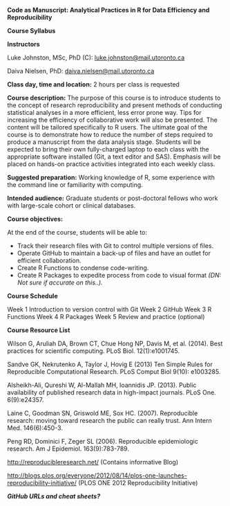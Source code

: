 **Code as Manuscript: Analytical Practices in R for Data Efficiency and Reproducibility**

**Course Syllabus**


**Instructors**

Luke Johnston, MSc, PhD (C):
luke.johnston@mail.utoronto.ca

Daiva Nielsen, PhD: daiva.nielsen@mail.utoronto.ca

**Class day, time and location:** 2 hours per class is requested
 	 
**Course description:** 
The purpose of this course is to introduce students to the concept of research reproducibility and present methods of conducting statistical analyses in a more efficient, less error prone way. Tips for increasing the efficiency of collaborative work will also be presented. The content will be tailored specifically to R users. The ultimate goal of the course is to demonstrate how to reduce the number of steps required to produce a manuscript from the data analysis stage. Students will be expected to bring their own fully-charged laptop to each class with the appropriate software installed (Git, a text editor and SAS). Emphasis will be placed on hands-on practice activities integrated into each weekly class.

**Suggested preparation:** Working knowledge of R, some experience with the command line or familiarity with computing. 

**Intended audience:** Graduate students or post-doctoral fellows who work with large-scale cohort or clinical databases.

**Course objectives:**

At the end of the course, students will be able to:

* Track their research files with Git to control multiple versions of files.
* Operate GitHub to maintain a back-up of files and have an outlet for efficient collaboration.
* Create R Functions to condense code-writing.
* Create R Packages to expedite process from code to visual format *(DN: Not sure if accurate on this..).*


**Course Schedule**

Week 1 	Introduction to version control with Git
Week 2 	GitHub
Week 3 	R Functions
Week 4 	R Packages
Week 5	Review and practice (optional) 
 
**Course Resource List**

Wilson G, Aruliah DA, Brown CT, Chue Hong NP, Davis M, et al. (2014). Best practices for scientific computing. PLoS Biol. 12(1):e1001745.

Sandve GK, Nekrutenko A, Taylor J, Hovig E (2013) Ten Simple Rules for Reproducible Computational Research. PLoS Comput Biol 9(10): e1003285.

Alsheikh-Ali, Qureshi W, Al-Mallah MH, Ioannidis JP. (2013). Public availability of published research data in high-impact journals. PLoS One. 6(9):e24357.

Laine C, Goodman SN, Griswold ME, Sox HC. (2007). Reproducible research: moving toward research the public can really trust. Ann Intern Med. 146(6):450-3.

Peng RD, Dominici F, Zeger SL (2006). Reproducible epidemiologic research. Am J Epidemiol. 163(9):783-789.

http://reproducibleresearch.net/ (Contains informative Blog)

http://blogs.plos.org/everyone/2012/08/14/plos-one-launches-reproducibility-initiative/ (PLOS ONE 2012 Reproducibility Initiative)

***GitHub URLs and cheat sheets?***
